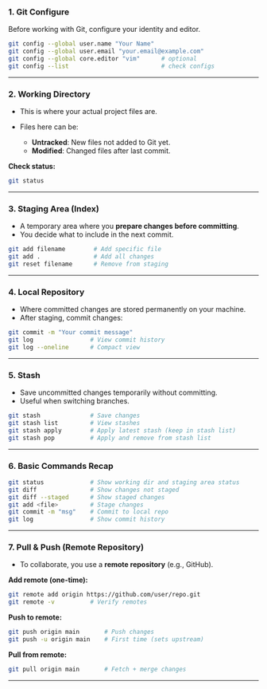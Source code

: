 ### **1. Git Configure**

Before working with Git, configure your identity and editor.

```bash
git config --global user.name "Your Name"
git config --global user.email "your.email@example.com"
git config --global core.editor "vim"      # optional
git config --list                          # check configs
```

---

### **2. Working Directory**

* This is where your actual project files are.
* Files here can be:

  * **Untracked**: New files not added to Git yet.
  * **Modified**: Changed files after last commit.

**Check status:**

```bash
git status
```

---

### **3. Staging Area (Index)**

* A temporary area where you **prepare changes before committing**.
* You decide what to include in the next commit.

```bash
git add filename        # Add specific file
git add .               # Add all changes
git reset filename      # Remove from staging
```

---

### **4. Local Repository**

* Where committed changes are stored permanently on your machine.
* After staging, commit changes:

```bash
git commit -m "Your commit message"
git log                # View commit history
git log --oneline      # Compact view
```

---

### **5. Stash**

* Save uncommitted changes temporarily without committing.
* Useful when switching branches.

```bash
git stash              # Save changes
git stash list         # View stashes
git stash apply        # Apply latest stash (keep in stash list)
git stash pop          # Apply and remove from stash list
```

---

### **6. Basic Commands Recap**

```bash
git status             # Show working dir and staging area status
git diff               # Show changes not staged
git diff --staged      # Show staged changes
git add <file>         # Stage changes
git commit -m "msg"    # Commit to local repo
git log                # Show commit history
```

---

### **7. Pull & Push (Remote Repository)**

* To collaborate, you use a **remote repository** (e.g., GitHub).

**Add remote (one-time):**

```bash
git remote add origin https://github.com/user/repo.git
git remote -v          # Verify remotes
```

**Push to remote:**

```bash
git push origin main       # Push changes
git push -u origin main    # First time (sets upstream)
```

**Pull from remote:**

```bash
git pull origin main       # Fetch + merge changes
```

---